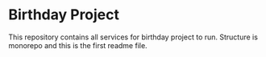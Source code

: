 # Birthday Project

This repository contains all services for birthday project to run. Structure is monorepo and this is the first readme file.
